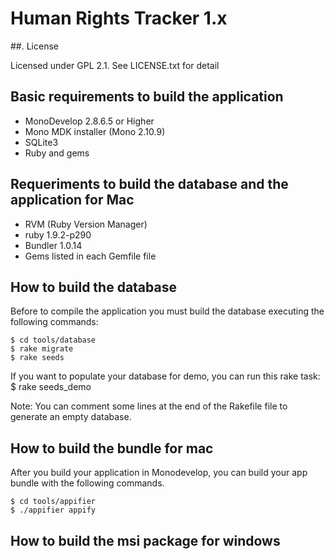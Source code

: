 # Human Rights Tracker 1.x

##. License

Licensed under GPL 2.1. See LICENSE.txt for detail

## Basic requirements to build the application

* MonoDevelop 2.8.6.5 or Higher
* Mono MDK installer (Mono 2.10.9)
* SQLite3
* Ruby and gems

## Requeriments to build the database and the application for Mac

* RVM (Ruby Version Manager)
* ruby 1.9.2-p290
* Bundler 1.0.14
* Gems listed in each Gemfile file

## How to build the database

Before to compile the application you must build the database executing the following commands:

	$ cd tools/database
	$ rake migrate
	$ rake seeds  

If you want to populate your database for demo, you can run this rake task:
	$ rake seeds_demo

Note: You can comment some lines at the end of the Rakefile file to generate an empty database.

## How to build the bundle for mac 

After you build your application in Monodevelop, you can build your app bundle with the following commands.

	$ cd tools/appifier
	$ ./appifier appify

## How to build the msi package for windows
